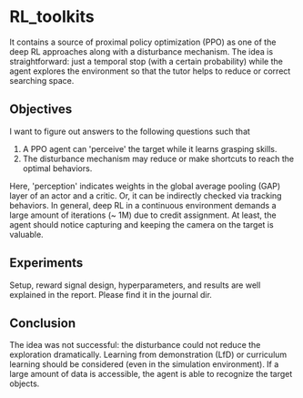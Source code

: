 # RL_toolkits
It contains a source of proximal policy optimization (PPO) as one of the deep RL approaches along with a disturbance mechanism. The idea is straightforward: just a temporal stop (with a certain probability) while the agent explores the environment so that the tutor helps to reduce or correct searching space.


## Objectives
I want to figure out answers to the following questions such that

1. A PPO agent can 'perceive' the target while it learns grasping skills.
2. The disturbance mechanism may reduce or make shortcuts to reach the optimal behaviors.

Here, 'perception' indicates weights in the global average pooling (GAP) layer of an actor and a critic. Or, it can be indirectly checked via tracking behaviors. In general, deep RL in a continuous environment demands a large amount of iterations (~ 1M) due to credit assignment. At least, the agent should notice capturing and keeping the camera on the target is valuable.

## Experiments
Setup, reward signal design, hyperparameters, and results are well explained in the report. Please find it in the journal dir.


## Conclusion
The idea was not successful: the disturbance could not reduce the exploration dramatically. Learning from demonstration (LfD) or curriculum learning should be considered (even in the simulation environment). If a large amount of data is accessible, the agent is able to recognize the target objects.    
